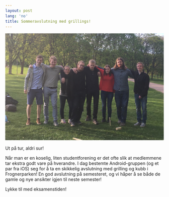 ```yaml
---
layout: post
lang: 'no'
title: Sommeravslutning med grillings!
---
```


<img class="img-center" src="static/img/sommeravslutning.jpg">

Ut på tur, aldri sur!

Når man er en koselig, liten studentforening er det ofte slik at medlemmene tar ekstra godt vare på hverandre. I dag bestemte Android-gruppen (og et par fra iOS) seg for å ta en skikkelig avslutning med grilling og kubb i Frognerparken! En god avslutning på semesteret, og vi håper å se både de gamle og nye ansikter igjen til neste semester!

Lykke til med eksamenstiden!

